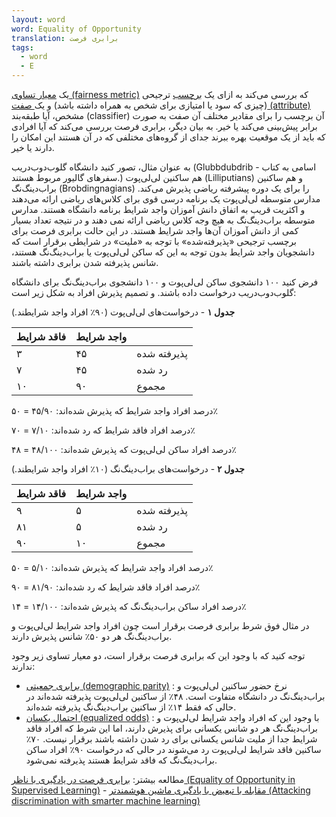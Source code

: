 ```yaml
---
layout: word
word: Equality of Opportunity
translation: برابری فرصت
tags:
  - word
  - E
---
```

یک [معیار تساوی (fairness metric)](/F/fairness_metric) که بررسی می‌کند به ازای یک [برچسب](/L/label) ترجیحی (چیزی که سود یا امتیازی برای شخص به همراه داشته باشد) و یک[ صفت (attribute)](/A/attribute) مشخص، آیا طبقه‌بند (classifier) آن برچسب را برای مقادیر مختلف آن صفت به صورت برابر پیش‌بینی می‌کند یا خیر. به بیان دیگر، برابری فرصت بررسی می‌کند که آیا افرادی که باید از یک موقعیت بهره ببرند جدای از گروه‌های مختلفی که در آن هستند این امکان را دارند یا خیر.

به عنوان مثال، تصور کنید دانشگاه گلوب‌دوب‌دریب (Glubbdubdrib - اسامی به کتاب سفرهای گالیور مربوط هستند.) هم ساکنین لی‌لی‌پوت (Lilliputians) و هم ساکنین براب‌دینگ‌نگ (Brobdingnagians) را برای یک دوره پیشرفته ریاضی پذیرش می‌کند. مدارس متوسطه لی‌لی‌پوت یک برنامه درسی قوی برای کلاس‌های ریاضی ارائه می‌دهند و اکثریت قریب به اتفاق دانش آموزان واجد شرایط برنامه دانشگاه هستند. مدارس متوسطه براب‌دینگ‌نگ به هیچ وجه کلاس ریاضی ارائه نمی دهند و در نتیجه تعداد بسیار کمی از دانش آموزان آن‌ها واجد شرایط هستند. در این حالت برابری فرصت برای برچسب ترجیحی «پذیرفته‌شده» با توجه به «ملیت» در شرایطی برقرار است که دانشجویان واجد شرایط بدون توجه به این که ساکن لی‌لی‌پوت یا براب‌دینگ‌نگ هستند، شانس پذیرفته شدن برابری داشته باشند.

فرض کنید ۱۰۰ دانشجوی ساکن لی‌لی‌پوت و ۱۰۰ دانشجوی براب‌دینگ‌نگ برای دانشگاه گلوب‌دوب‌دریب درخواست داده باشند. و تصمیم پذیرش افراد به شکل زیر است:

**جدول ۱** - درخواست‌های لی‌لی‌پوت (۹۰٪ افراد واجد شرایطند.)

| فاقد شرایط | واجد شرایط |             |
| ---------- | ---------- | ----------- |
| ۳          | ۴۵         | پذیرفته شده |
| ۷          | ۴۵         | رد شده      |
| ۱۰         | ۹۰         | مجموع       |

درصد افراد واجد شرایط که پذیرش شده‌اند: ۴۵/۹۰ = ۵۰٪

درصد افراد فاقد شرایط که رد شده‌اند: ۷/۱۰ = ۷۰٪

درصد افراد ساکن لی‌لی‌پوت که پذیرش شده‌اند: ۴۸/۱۰۰ = ۴۸٪

**جدول ۲** - درخواست‌های براب‌دینگ‌نگ (۱۰٪ افراد واجد شرایطند.)

| فاقد شرایط | واجد شرایط |             |
| ---------- | ---------- | ----------- |
| ۹          | ۵          | پذیرفته شده |
| ۸۱         | ۵          | رد شده      |
| ۹۰         | ۱۰         | مجموع       |

درصد افراد واجد شرایط که پذیرش شده‌اند: ۵/۱۰ = ۵۰٪

درصد افراد فاقد شرایط که رد شده‌اند: ۸۱/۹۰ = ۹۰٪

درصد افراد ساکن براب‌دینگ‌نگ که پذیرش شده‌اند: ۱۴/۱۰۰ = ۱۴٪

در مثال فوق شرط برابری فرصت برقرار است چون افراد واجد شرایط لی‌لی‌پوت و براب‌دینگ‌نگ هر دو ۵۰٪ شانس پذیرش دارند.

توجه کنید که با وجود این که برابری فرصت برقرار است، دو معیار تساوی زیر وجود ندارند:

* [برابری جمعیتی (demographic parity)](/D/demographic_parity) : نرخ حضور ساکنین لی‌لی‌پوت و براب‌دینگ‌نگ در دانشگاه متفاوت است. ۴۸٪ از ساکنین لی‌لی‌پوت پذیرفته شده‌اند در حالی که فقط ۱۴٪ از ساکنین براب‌دینگ‌نگ پذیرفته شده‌اند.
* [احتمال یکسان (equalized odds)](/E/equalized_odds) : با وجود این که افراد واجد شرایط لی‌لی‌پوت و براب‌دینگ‌نگ هر دو شانس یکسانی برای پذیرش دارند، اما این شرط که افراد فاقد شرایط جدا از ملیت شانس یکسانی برای رد شدن داشته باشند برقرار نیست. ۷۰٪ ساکنین فاقد شرایط لی‌لی‌پوت رد می‌شوند در حالی که درخواست ۹۰٪ افراد ساکن براب‌دینگ‌نگ که فاقد شرایط هستند پذیرفته نمی‌شود.

مطالعه بیشتر: [برابری فرصت در یادگیری با ناظر (Equality of Opportunity in Supervised Learning)](https://arxiv.org/pdf/1610.02413.pdf) - [مقابله با تبعیض با یادگیری ماشین هوشمندتر (Attacking discrimination with smarter machine learning)](http://research.google.com/bigpicture/attacking-discrimination-in-ml/)
